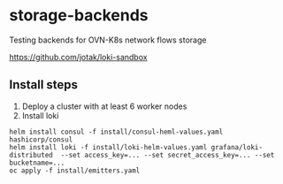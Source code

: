 # storage-backends
Testing backends for OVN-K8s network flows storage

https://github.com/jotak/loki-sandbox

## Install steps

1. Deploy a cluster with at least 6 worker nodes
2. Install loki

```
helm install consul -f install/consul-heml-values.yaml hashicorp/consul
helm install loki -f install/loki-helm-values.yaml grafana/loki-distributed  --set access_key=... --set secret_access_key=... --set bucketname=...
oc apply -f install/emitters.yaml
```